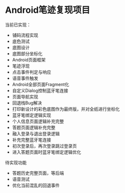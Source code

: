 # Android笔迹复现项目

当前已实现：
* 铺码流程实现
* 底色测试
* 底图设计
* 底图部分坐标化
* Android页面框架
* 笔迹浮现
* 点击事件判定与响应
* 语音事件触发
* Android全部页面Fragment化
* 自定义Dialog控制蓝牙笔连接
* 页面导航实现
* 回退栈Bug解决
* 打印新设计的彩色底图作为最终版，并对全纸进行坐标化
* 蓝牙笔绑定逻辑实现
* 个人信息页面逻辑补充完整
* 答题页面逻辑补充完整
* 融入登录与退出登录逻辑
* 补充完整蓝牙笔连接
* 初次登录后，再次登录跳过登录页
* 进入答题页面时蓝牙笔绑定逻辑优化


待实现功能
* 答题历史完整页面，等后端
* 语音测试
* 优化当前混乱的回退事件